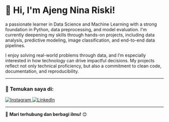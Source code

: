 # **👋 Hi, I'm Ajeng Nina Riski!** 

a passionate learner in Data Science and Machine Learning with a strong foundation in Python, data preprocessing, 
and model evaluation. I'm currently deepening my skills through hands-on projects, including data analysis, 
predictive modeling, image classification, and end-to-end data pipelines.

I enjoy solving real-world problems through data, and I’m especially interested in how technology can drive impactful 
decisions. My projects reflect not only technical proficiency, but also a commitment to clean code, documentation, and 
reproducibility.  

---

### 🔗 **Temukan saya di:**  

<p align="left">
  <a href="https://instagram.com/jenawrin_" target="_blank">
    <img src="https://img.shields.io/badge/Instagram-%23E4405F.svg?&style=for-the-badge&logo=instagram&logoColor=white" alt="Instagram">
  </a>
  <a href="https://www.linkedin.com/in/ajeng-nina/" target="_blank">
    <img src="https://img.shields.io/badge/LinkedIn-%230077B5.svg?&style=for-the-badge&logo=linkedin&logoColor=white" alt="LinkedIn">
  </a>
</p>

---

🚀 **Mari terhubung dan berbagi ilmu!** 😊  
